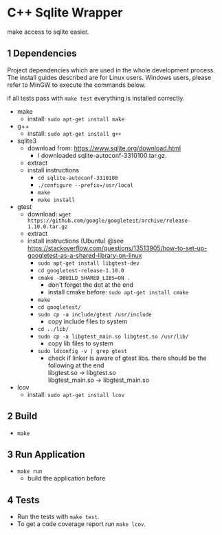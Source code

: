 # C++ Sqlite Wrapper
make access to sqlite easier.

## 1 Dependencies
Project dependencies which are used in the whole development process.
The install guides described are for Linux users. Windows users, please
refer to MinGW to execute the commands below.

if all tests pass with `make test` everything is installed correctly.

* make
  * install: `sudo apt-get install make`
* g++
  * install: `sudo apt-get install g++`
* sqlite3
  * download from: https://www.sqlite.org/download.html
    * I downloaded sqlite-autoconf-3310100.tar.gz.
  * extract
  * install instructions
    * `cd sqlite-autoconf-3310100`
    * `./configure --prefix=/usr/local`
    * `make`
    * `make install`
* gtest
  * download: `wget https://github.com/google/googletest/archive/release-1.10.0.tar.gz`
  * extract
  * install instructions (Ubuntu) @see https://stackoverflow.com/questions/13513905/how-to-set-up-googletest-as-a-shared-library-on-linux
    * `sudo apt-get install libgtest-dev`
    * `cd googletest-release-1.10.0`
    * `cmake -DBUILD_SHARED_LIBS=ON .`
      *  don't forget the dot at the end
      *  install cmake before: `sudo apt-get install cmake`
    * `make`
    * `cd googletest/`
    * `sudo cp -a include/gtest /usr/include`
      *  copy include files to system
    * `cd ../lib/`
    * `sudo cp -a libgtest_main.so libgtest.so /usr/lib/`
      *  copy lib files to system
    * `sudo ldconfig -v | grep gtest`
      *  check if linker is aware of gtest libs. there should be the following at the end<br />
        libgtest.so -> libgtest.so<br />
	      libgtest_main.so -> libgtest_main.so
* lcov
  * install: `sudo apt-get install lcov`

## 2 Build
* `make`

## 3 Run Application
* `make run`
  * build the application before

## 4 Tests
* Run the tests with `make test`.
* To get a code coverage report run `make lcov`.